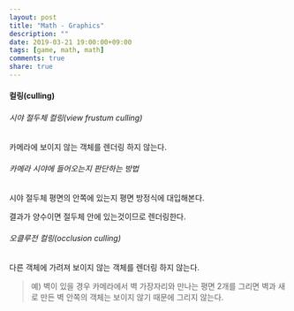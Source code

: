 ```yaml
---
layout: post
title: "Math - Graphics"
description: ""
date: 2019-03-21 19:00:00+09:00
tags: [game, math, math]
comments: true
share: true
---
```


#### 컬링(culling)

###### 시야 절두체 컬링(view frustum culling)

카메라에 보이지 않는 객체를 렌더링 하지 않는다.



###### 카메라 시야에 들어오는지 판단하는 방법

시야 절두체 평면의 안쪽에 있는지 평면 방정식에 대입해본다.

결과가 양수이면 절두체 안에 있는것이므로 렌더링한다.



###### 오클루전 컬링(occlusion culling)

다른 객체에 가려져 보이지 않는 객체를 렌더링 하지 않는다.

> 예) 벽이 있을 경우 카메라에서 벽 가장자리와 만나는 평면 2개를 그리면 벽과 새로 만든 벽 안쪽의 객체는 보이지 않기 때문에 그리지 않는다.







